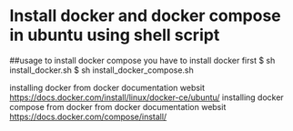 # Install docker and docker compose in ubuntu using shell script

##usage 
to install docker compose you have to install docker first
$ sh install_docker.sh
$ sh install_docker_compose.sh


installing docker from docker documentation websit https://docs.docker.com/install/linux/docker-ce/ubuntu/
installing docker compose from docker from docker documentation websit https://docs.docker.com/compose/install/
